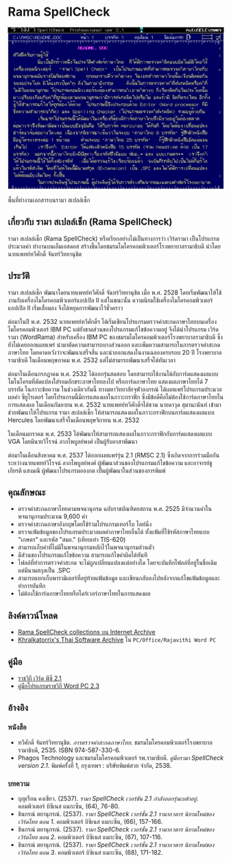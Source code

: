 # Rama SpellCheck

![Rama SpellCheck 2.1 Editor](./resources/rmsc2.1_editor.png)

พื้นที่ทำงานเอกสารบนรามา สเปลล์เช็ก

## เกี่ยวกับ รามา สเปลล์เช็ก (Rama SpellCheck)

รามา สเปลล์เช็ก (Rama SpellCheck) หรือเรียกอย่างไม่เป็นทางการว่า เวิร์ดรามา เป็นโปรแกรมประมวลคำ ทำงานบนเอ็มเอสดอส สร้างขึ้นโดยชมรมไมโครคอมพิวเตอร์โรงพยาบาลรามาธิบดี นำโดยนายแพทย์ทวีศักดิ์ จันทร์วิทยานุชิต

## ประวัติ

รามา สเปลล์เช็ก พัฒนาโดยนายแพทย์ทวีศักดิ์ จันทร์วิทยานุชิต เมื่อ พ.ศ. 2528 โดยเริ่มพัฒนาให้ใช้งานกับเครื่องไมโครคอมพิวเตอร์แอปเปิล II แต่ในขณะนั้น ความนิยมใช้เครื่องไมโครคอมพิวเตอร์แอปเปิล II เริ่มเสื่อมลง จึงได้หยุดการพัฒนาไว้ชั่วคราว

ต่อมาในปี พ.ศ. 2532 นายแพทย์ทวีศักดิ์ฯ ได้เริ่มเขียนโปรแกรมตรวจคำสะกดภาษาไทยบนเครื่องไมโครคอมพิวเตอร์  IBM PC แต่ยังขาดส่วนของโปรแกรมแก้ไขข้อความอยู่ จึงได้นำโปรแกรม เวิร์ดรามา (WordRama) สำหรับเครื่อง IBM PC ของชมรมไมโครคอมพิวเตอร์โรงพยาบาลรามาธิบดี ซึ่งยังไม่เคยออกแผยแพร่ นำมาตัดความสามารถบางส่วนออก และเพิ่มความสามารถในการตรวจคำสะกดภาษาไทย โดยคาดหวังว่าจะพัฒนาเสร็จสิ้น และนำออกแสดงในงานฉลองครบรอบ 20 ปี โรงพยาบาลรามาธิบดี ในเดือนพฤษภาคม พ.ศ. 2532 แต่ไม่สามารถพัฒนาเสร็จได้ทันเวลา

ต่อมาในเดือนกรกฎาคม พ.ศ. 2532 ได้ออกรุ่นสดสอบ โดยสามารถใช้งานได้กับการ์ดแสดงผลแบบโมโนโครมที่ดัดแปลงใส่รอมอักขระภาษาไทยลงไป  หรือการ์ดภาษาไทย แสดงผลภาษาไทยได้ 7 บรรทัด ในภาวะข้อความ  ในช่วงเดียวกันนี้ ทางมหาวิทยาลัยจุฬาลงกรณ์ ได้เผยแพร่โปรแกรมประมวลผลคำ ซียูไรเตอร์ โดยโปรแกรมนี้มีการแสดงผลในภาวะกราฟิก ซึ่งมีข้อดีคือไม่ต้องใช้การ์ดภาษาไทยในการแสดงผล  ในเดือนกันยายน พ.ศ. 2532  นายแพทย์ทวีศักดิ์ฯได้ชวน นายดาวุด  สุมานะนันท์ เข้ามาช่วยพัฒนาให้โปรแกรม รามา สเปลล์เช็ก ให้สามารถแสดงผลในภาวะกราฟิกบนการ์ดแสดงผลแบบ Hercules โดยพัฒนาเสร็จในเดือนพฤษจิกายน พ.ศ. 2532

ในเดือนมกราคม พ.ศ. 2533 ได้พัฒนาให้สามารถแสดงผลในภาวะกราฟิกกับการ์ดแสดงผลแบบ VGA โดยมีนายวิโรจน์  ลาภไพบูลย์พงศ์ เป็นผู้รับอาสาพัฒนา

ต่อมาในเดือนสิงหาคม พ.ศ. 2537 ได้ออกเผยแพร่รุ่น 2.1 (RMSC 2.1) ซึ่งเกิดจากการร่วมมือกันระหว่างนายแพทย์วิโรจน์ ลาภไพบูลย์พงศ์ ผู้พัฒนาส่วนของโปรแกรมแก้ไขข้อความ และอาจารย์ชูเกียรติ แสงมณี ผู้พัฒนาโปรแกรมอลงกต เป็นผู้พัฒนาในส่วนของการพิมพ์

## คุณลักษณะ

* ตรวจคำสะกดภาษาไทยตามพจนานุกรม ฉบับราชบัณฑิตยสถาน พ.ศ. 2525 มีจำนวนคำในพจนานุกรมประมาณ 9,600 คำ
* ตรวจคำสะกดภาษาอังกฤษโดยใช้ร่วมโปรแกรมเทอร์โบ ไลท์นิ่ง
* ตรวจแฟ้มข้อมูลของโปรแกรมประมวลผลคำภาษาไทยอื่นได้ ทั้งแฟ้มที่ใช้รหัสภาษาไทยแบบ "เกษตร" และรหัส "สมอ." (เทียบเท่า TIS-620)
* สามารถเก็บคำที่ไม่มีในพจนานุกรมหลักไว้ในพจนานุกรมส่วนตัว
* มีส่วนของโปรแกรมแก้ไขข้อความ สามารถแก้ไขคำผิดได้ทันที
* ไฟลล์ที่ทำการตรวจคำสะกด จะไม่ถูกเปลี่ยนแปลงแต่อย่างใด โดยจะบันทึกไฟลล์ที่อยู่ในชื่อเดิม แต่มีนามสกุลเป็น .SPC
* สามารถแยกเก็บพารามิเตอร์ที่อยู่ท้ายแฟ้มข้อมูล และเขียนกลับลงไปหลังจากแก้ไขแฟ้มข้อมูลและทำการบันทึก
* ไม่ต้องใช้การ์ดภาษาไทยหรือไดร์เวอร์ภาษาไทยในการแสดงผล

## ลิงค์ดาวน์โหลด

- [Rama SpellCheck collections บน Internet Archive](https://archive.org/details/rama-spell-check)
- [Khralkatorrix's Thai Software Archive](https://mega.nz/folder/n9MDlbhB#33wlBLjLgh_tTo7NVkcxRQ) ใน `PC/Office/Rajavithi Word PC`

## คู่มือ

- [ราชวิถี เวิร์ด พีซี 2.1](https://archive.org/details/rajavithi-word-pc-2.1-manual)
- [คู่มือโปรแกรมราชวิถี Word PC 2.3](https://archive.org/details/rajavithi-word-pc-2.3-manual)

## อ้างอิง

### หนังสือ

* ทวีศักดิ์ จันทร์วิทยานุชิต. *การตรวจคำสะกดภาษาไทย*. ชมรมไมโครคอมพิวเตอร์โรงพยาบาลรามาธิบดี, 2535. ISBN 974-587-330-6.
* Phagos Technology และชมรมไมโครคอมพิวเตอร์ รพ.รามาธิบดี. *คู่มือรามา SpellCheck version 2.1*. พิมพ์ครั้งที่ 1, กรุงเทพฯ : บริษัทพิมพ์สวย จำกัด, 2538.

### บทความ

* บุญเรือน คงเขียว. (2537). *รามา SpellCheck เวอร์ชัน 2.1 กำลังออกรุ่นเบต้าอยู่*. คอมพิวเตอร์ บิซิเนส แมกะซีน, (64), 76-80.
* ชินกรณ์ ตยานุกรณ์. (2537). *รามา SpellCheck เวอร์ชั่น 2.1 รามาอวตาร นิยามใหม่ของเวิร์ดไทย ตอน 1*. คอมพิวเตอร์ บิซิเนส แมกะซีน, (66), 157-166.
* ชินกรณ์ ตยานุกรณ์. (2537). *รามา SpellCheck เวอร์ชั่น 2.1 รามาอวตาร นิยามใหม่ของเวิร์ดไทย ตอน 2*. คอมพิวเตอร์ บิซิเนส แมกะซีน, (67), 107-116.
* ชินกรณ์ ตยานุกรณ์. (2537). *รามา SpellCheck เวอร์ชั่น 2.1 รามาอวตาร นิยามใหม่ของเวิร์ดไทย ตอน 3*. คอมพิวเตอร์ บิซิเนส แมกะซีน, (68), 171-182.
